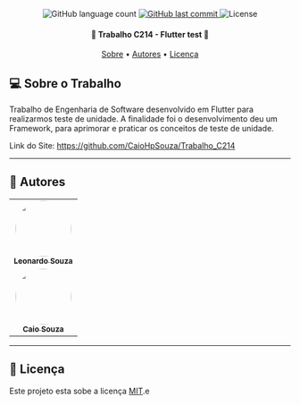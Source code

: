 <p align="center"> 
  <img alt="GitHub language count" src="https://img.shields.io/github/languages/count/CaioHpSouza/Trabalho_C214?color=%2304D361">
  
  <a href="https://github.com/CaioHpSouza/Trabalho_C214/commits/master">
    <img alt="GitHub last commit" src="https://img.shields.io/github/last-commit/CaioHpSouza/Trabalho_C214">
  </a>
    
   <img alt="License" src="https://img.shields.io/badge/license-MIT-brightgreen">  
 
</p>

<h4 align="center"> 
	🚧 Trabalho C214 - Flutter test 🚧
</h4>

<p align="center">
 <a href="#-Sobre-o-Trabalho">Sobre</a> •
 <a href="#-autores">Autores</a> • 
 <a href="#-Licença">Licença</a>
</p>


## 💻 Sobre o Trabalho

Trabalho de Engenharia de Software desenvolvido em Flutter para realizarmos teste de unidade. A finalidade foi o desenvolvimento deu um Framework, para aprimorar e praticar os conceitos de teste de unidade.  


Link do Site: https://github.com/CaioHpSouza/Trabalho_C214
  
---

## 🦸 Autores

<table>
  <tr>   
    <td align="center"><a href="https://github.com/leo18ss/"><img style="border-radius: 50%;" src="https://avatars.githubusercontent.com/u/56611060?v=4" width="100px;" alt=""/><br /><sub><b>Leonardo Souza</b></sub></a></td>  
  </tr>
  <tr> 
    <td align="center"><a href="https://github.com/CaioHpSouza/"><img style="border-radius: 50%;" src="https://avatars.githubusercontent.com/u/21149887?v=4" width="100px;" alt=""/><br /><sub><b>Caio Souza</b></sub></a></td>  
  </tr>
</table>

---

## 📝 Licença

Este projeto esta sobe a licença [MIT](./LICENSE).e

